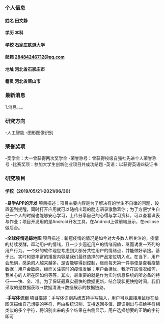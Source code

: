 ### 个人信息
#### 姓名 田文静
####  学历  本科
####  学校  石家庄铁道大学
####  邮箱  28484246712@qq.com
####  地址  河北省石家庄市
####  籍贯  河北省唐山市

### 最新消息
1.消息。。。

### 研究方向
  -人工智能
  -图形图像识别
  
### 荣誉奖项
  -奖学金：大一曾获得两次奖学金
  -荣誉称号：曾获得校级自强社先进个人荣誉称号
  -比赛奖项：参加大学生创新创业项目并成功结题
  -英语：以获得英语四级证书
  
### 研究项目
#### 学校（2019/05/21-2021/06/30）
  -**易学APP的开发**
  项目描述：项目主要内容是为了解决有的学生不自律的问题，设置签到提醒，同时打开应用就可以随机出现的励志语录激励着你；为了方便学生自己一个人的时候也能够安心学习，上传分享自己的心得与学习资料，可以查看课表与作业；项目开发用的是Android开发工具，在Android上做前端展示，在eclipse做后台。
  
  -**全球疫情追踪地图**
  项目描述：新冠疫情的情况是如今对大多数人所关注的。疫情的持续发酵，牵动用户的情绪，且一步步逼近用户的情绪阙值，继而诱发一系列的用户行为。一个好的软件理应考虑到大部分共性用户的情绪点，并能做好承接。基于此，实时和更丰富的播报内容是我们最终选择的产品定位切入点。在当下，用户会恐惧，感染的人越来越多，是否能够得到控制，继而每天第一件事便是查看疫情数据；用户会敏感，继而关注实时的疫情发展；用户会担忧，我所在区情况如何，我关心的人所在区如何等等。其次，最重要的就是作为实时信息系统的所必备的特征——快、全、准。为了保证最真实最快的数据更新，结合现状更快抢时间，我们采取的是数据获取->数据清洗->数据展示的数据链路。
  
  -**手写体识别**
  项目描述：手写体识别系统支持手写输入，用户可以直接用鼠标在绘图区描绘自己想要的字符，再由系统识别，支持返回多值，即识别出与描绘字符相类似的多个字符，将识别出来的多个结果在右侧显示，用户选择想要的正确的字符即可

